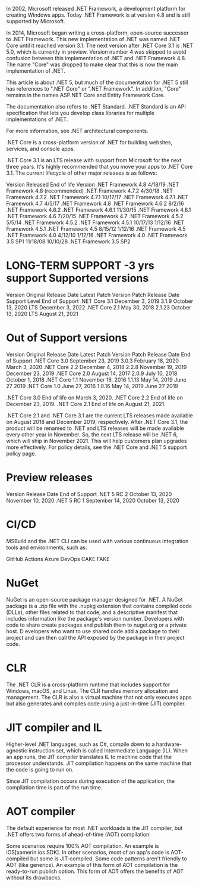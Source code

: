 ﻿In 2002, Microsoft released .NET Framework, a development platform for creating Windows apps. Today .NET Framework is at version 4.8 and is still supported by Microsoft.

In 2014, Microsoft began writing a cross-platform, open-source successor to .NET Framework. This new implementation of .NET was named .NET Core until it reached version 3.1.
The next version after .NET Core 3.1 is .NET 5.0, which is currently in preview.
Version number 4 was skipped to avoid confusion between this implementation of .NET and .NET Framework 4.8.
The name "Core" was dropped to make clear that this is now the main implementation of .NET.

This article is about .NET 5, but much of the documentation for .NET 5 still has references to ".NET Core" or ".NET Framework".
In addition, "Core" remains in the names ASP.NET Core and Entity Framework Core.

The documentation also refers to .NET Standard. .NET Standard is an API specification that lets you develop class libraries for multiple implementations of .NET.

For more information, see .NET architectural components.

.NET Core is a cross-platform version of .NET for building websites, services, and console apps.

.NET Core 3.1 is an LTS release with support from Microsoft for the next three years. It's highly recommended that you move your apps to .NET Core 3.1.
The current lifecycle of other major releases is as follows:

Version	                Released	End of life	Version
.NET Framework 4.8  	4/18/19		            .NET Framework 4.8 (recommended)
.NET Framework 4.7.2	4/30/18		            .NET Framework 4.7.2
.NET Framework 4.7.1	10/17/17		        .NET Framework 4.7.1
.NET Framework 4.7	    4/5/17		            .NET Framework 4.8
.NET Framework 4.6.2	8/2/16		            .NET Framework 4.6.2
.NET Framework 4.6.1	11/30/15		        .NET Framework 4.6.1
.NET Framework 4.6	    7/20/15		            .NET Framework 4.7
.NET Framework 4.5.2	5/5/14		            .NET Framework 4.5.2
.NET Framework 4.5.1	10/17/13	1/12/16	    .NET Framework 4.5.1
.NET Framework 4.5	    8/15/12	    1/12/16	    .NET Framework 4.5
.NET Framework 4.0	    4/12/10	    1/12/16	    .NET Framework 4.0
.NET Framework 3.5 SP1	11/18/08	10/10/28	.NET Framework 3.5 SP2

LONG-TERM SUPPORT -3 yrs support
Supported versions
===================
Version	Original Release Date	    Latest Patch Version	Patch Release Date	Support Level	End of Support
.NET Core 3.1	December 3, 2019	3.1.9	                October 13, 2020	LTS	            December 3, 2022
.NET Core 2.1	May 30, 2018	    2.1.23	                October 13, 2020	LTS	            August 21, 2021

Out of Support versions
=======================
Version	        Original Release Date	Latest Patch Version	Patch Release Date	End of Support
.NET Core 3.0	September 23, 2019	    3.0.3	                February 18, 2020	March 3, 2020
.NET Core 2.2	December 4, 2018	    2.2.8	                November 19, 2019	December 23, 2019
.NET Core 2.0	August 14, 2017	        2.0.9	                July 10, 2018	    October 1, 2018
.NET Core 1.1	November 16, 2016	    1.1.13	                May 14, 2019	    June 27 2019
.NET Core 1.0	June 27, 2016	        1.0.16	                May 14, 2019	    June 27 2019

.NET Core 3.0	End of life on March 3, 2020.
.NET Core 2.2	End of life on December 23, 2019.
.NET Core 2.1	End of life on August 21, 2021.

.NET Core 2.1 and .NET Core 3.1 are the current LTS releases made available on August 2018 and December 2019, respectively.
After .NET Core 3.1, the product will be renamed to .NET and LTS releases will be made available every other year in November.
So, the next LTS release will be .NET 6, which will ship in November 2021.
This will help customers plan upgrades more effectively. For policy details, see the .NET Core and .NET 5 support policy page.


Preview releases
=================

Version	    Release Date	    End of Support
.NET 5 RC 2	October 13, 2020	November 10, 2020
.NET 5 RC 1	September 14, 2020	October 13, 2020

CI/CD
======
MSBuild and the .NET CLI can be used with various continuous integration tools and environments, such as:

GitHub Actions
Azure DevOps
CAKE
FAKE

NuGet
======
NuGet is an open-source package manager designed for .NET.
A NuGet package is a .zip file with the .nupkg extension that contains compiled code (DLLs), other files related to that code,
 and a descriptive manifest that includes information like the package's version number.
Developers with code to share create packages and publish them to nuget.org or a private host. D
evelopers who want to use shared code add a package to their project and can then call the API exposed by the package in their project code.

CLR
=====
The .NET CLR is a cross-platform runtime that includes support for Windows, macOS, and Linux.
The CLR handles memory allocation and management.
The CLR is also a virtual machine that not only executes apps but also generates and compiles code using a just-in-time (JIT) compiler.

JIT compiler and IL
=====================
Higher-level .NET languages, such as C#, compile down to a hardware-agnostic instruction set, which is called Intermediate Language (IL).
When an app runs, the JIT compiler translates IL to machine code that the processor understands.
JIT compilation happens on the same machine that the code is going to run on.

Since JIT compilation occurs during execution of the application, the compilation time is part of the run time.

AOT compiler
=============
The default experience for most .NET workloads is the JIT compiler, but .NET offers two forms of ahead-of-time (AOT) compilation:

Some scenarios require 100% AOT compilation. An example is iOS[xamerin.ios SDK].
In other scenarios, most of an app's code is AOT-compiled but some is JIT-compiled. Some code patterns aren't friendly to AOT (like generics).
An example of this form of AOT compilation is the ready-to-run publish option. This form of AOT offers the benefits of AOT without its drawbacks.